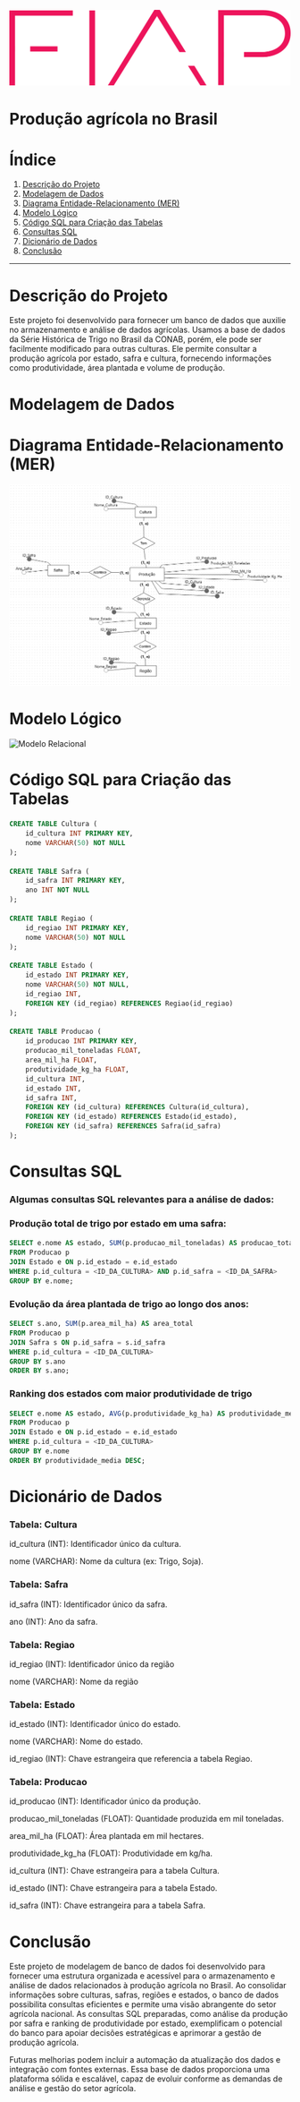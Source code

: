 

![Logo FIAP](https://github.com/Vitor-coder-eng/agricultural-database/blob/main/logo-fiap.png)

# Produção agrícola no Brasil


# Índice

1. [Descrição do Projeto](#descrição-do-projeto)
2. [Modelagem de Dados](#modelagem-de-dados)
3. [Diagrama Entidade-Relacionamento (MER)](#diagrama-entidade-relacionamento-mer)
4. [Modelo Lógico](#modelo-lógico)
5. [Código SQL para Criação das Tabelas](#código-sql-para-criação-das-tabelas)
6. [Consultas SQL](#consultas-sql)
7. [Dicionário de Dados](#dicionário-de-dados)
8. [Conclusão](#conclusão)

---

# Descrição do Projeto

Este projeto foi desenvolvido para fornecer um banco de dados que auxilie no armazenamento e análise de dados agrícolas. Usamos a base de dados da Série Histórica de Trigo no Brasil da CONAB, porém, ele pode ser facilmente modificado para outras culturas. Ele permite consultar a produção agrícola por estado, safra e cultura, fornecendo informações como produtividade, área plantada e volume de produção.

# Modelagem de Dados

# Diagrama Entidade-Relacionamento (MER)
![ Diagrama Entidade-Relacionamento](https://github.com/Vitor-coder-eng/agricultural-database/blob/main/Modelo%20Entidade-Relacionamento.png)

# Modelo Lógico
![Modelo Relacional](https://github.com/Vitor-coder-eng/agricultural-database/blob/main/Modelo%20L%C3%B3gico)

# Código SQL para Criação das Tabelas

```sql
CREATE TABLE Cultura (
    id_cultura INT PRIMARY KEY,
    nome VARCHAR(50) NOT NULL
);

CREATE TABLE Safra (
    id_safra INT PRIMARY KEY,
    ano INT NOT NULL
);

CREATE TABLE Regiao (
    id_regiao INT PRIMARY KEY,
    nome VARCHAR(50) NOT NULL
);

CREATE TABLE Estado (
    id_estado INT PRIMARY KEY,
    nome VARCHAR(50) NOT NULL,
    id_regiao INT,
    FOREIGN KEY (id_regiao) REFERENCES Regiao(id_regiao)
);

CREATE TABLE Producao (
    id_producao INT PRIMARY KEY,
    producao_mil_toneladas FLOAT,
    area_mil_ha FLOAT,
    produtividade_kg_ha FLOAT,
    id_cultura INT,
    id_estado INT,
    id_safra INT,
    FOREIGN KEY (id_cultura) REFERENCES Cultura(id_cultura),
    FOREIGN KEY (id_estado) REFERENCES Estado(id_estado),
    FOREIGN KEY (id_safra) REFERENCES Safra(id_safra)
);

```
# Consultas SQL

### Algumas consultas SQL relevantes para a análise de dados:

### Produção total de trigo por estado em uma safra:

```sql
SELECT e.nome AS estado, SUM(p.producao_mil_toneladas) AS producao_total
FROM Producao p
JOIN Estado e ON p.id_estado = e.id_estado
WHERE p.id_cultura = <ID_DA_CULTURA> AND p.id_safra = <ID_DA_SAFRA>
GROUP BY e.nome;
```

### Evolução da área plantada de trigo ao longo dos anos:

```sql
SELECT s.ano, SUM(p.area_mil_ha) AS area_total
FROM Producao p
JOIN Safra s ON p.id_safra = s.id_safra
WHERE p.id_cultura = <ID_DA_CULTURA>
GROUP BY s.ano
ORDER BY s.ano;
```

### Ranking dos estados com maior produtividade de trigo

```sql
SELECT e.nome AS estado, AVG(p.produtividade_kg_ha) AS produtividade_media
FROM Producao p
JOIN Estado e ON p.id_estado = e.id_estado
WHERE p.id_cultura = <ID_DA_CULTURA>
GROUP BY e.nome
ORDER BY produtividade_media DESC;
```

# Dicionário de Dados

### Tabela: Cultura

id_cultura (INT): Identificador único da cultura.

nome (VARCHAR): Nome da cultura (ex: Trigo, Soja).

### Tabela: Safra

id_safra (INT): Identificador único da safra.

ano (INT): Ano da safra.

### Tabela: Regiao

id_regiao (INT): Identificador único da região

nome (VARCHAR): Nome da região

### Tabela: Estado

id_estado (INT): Identificador único do estado.

nome (VARCHAR): Nome do estado.

id_regiao (INT): Chave estrangeira que referencia a tabela Regiao.

### Tabela: Producao

id_producao (INT): Identificador único da produção.

producao_mil_toneladas (FLOAT): Quantidade produzida em mil toneladas.

area_mil_ha (FLOAT): Área plantada em mil hectares.

produtividade_kg_ha (FLOAT): Produtividade em kg/ha.

id_cultura (INT): Chave estrangeira para a tabela Cultura.

id_estado (INT): Chave estrangeira para a tabela Estado.

id_safra (INT): Chave estrangeira para a tabela Safra.

# Conclusão

Este projeto de modelagem de banco de dados foi desenvolvido para fornecer uma estrutura organizada e acessível para o armazenamento e análise de dados relacionados à produção agrícola no Brasil. Ao consolidar informações sobre culturas, safras, regiões e estados, o banco de dados possibilita consultas eficientes e permite uma visão abrangente do setor agrícola nacional. As consultas SQL preparadas, como análise da produção por safra e ranking de produtividade por estado, exemplificam o potencial do banco para apoiar decisões estratégicas e aprimorar a gestão de produção agrícola.

Futuras melhorias podem incluir a automação da atualização dos dados e integração com fontes externas. Essa base de dados proporciona uma plataforma sólida e escalável, capaz de evoluir conforme as demandas de análise e gestão do setor agrícola.


